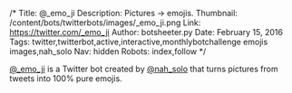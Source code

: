 /*
Title: @_emo_ji
Description: Pictures -> emojis.
Thumbnail: /content/bots/twitterbots/images/_emo_ji.png
Link: https://twitter.com/_emo_ji
Author: botsheeter.py
Date: February 15, 2016
Tags: twitter,twitterbot,active,interactive,monthlybotchallenge emojis images,nah_solo
Nav: hidden
Robots: index,follow
*/

[@_emo_ji](https://twitter.com/_emo_ji) is a Twitter bot created by [@nah_solo](https://twitter.com/nah_solo) that turns pictures from tweets into 100% pure emojis.
